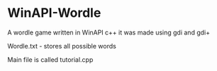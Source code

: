 # WinAPI-Wordle
A wordle game written in WinAPI c++
it was made using gdi and gdi+

Wordle.txt - stores all possible words

Main file is called tutorial.cpp
